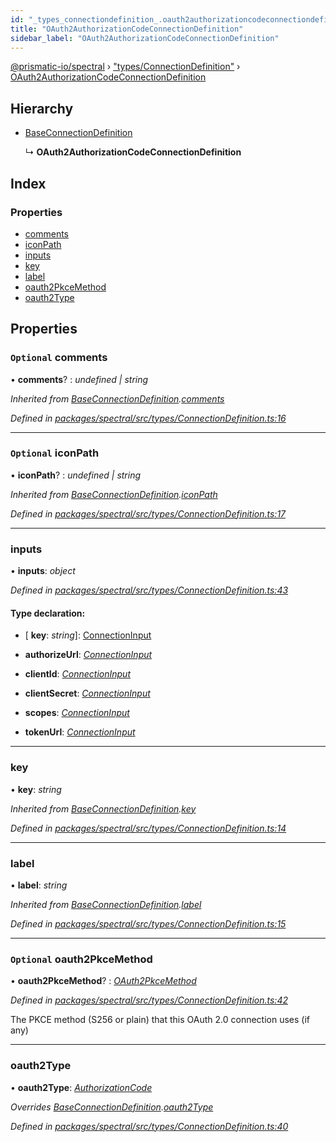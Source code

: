 ```yaml
---
id: "_types_connectiondefinition_.oauth2authorizationcodeconnectiondefinition"
title: "OAuth2AuthorizationCodeConnectionDefinition"
sidebar_label: "OAuth2AuthorizationCodeConnectionDefinition"
---
```


[@prismatic-io/spectral](../index.md) › ["types/ConnectionDefinition"](../modules/_types_connectiondefinition_.md) › [OAuth2AuthorizationCodeConnectionDefinition](_types_connectiondefinition_.oauth2authorizationcodeconnectiondefinition.md)

## Hierarchy

* [BaseConnectionDefinition](_types_connectiondefinition_.baseconnectiondefinition.md)

  ↳ **OAuth2AuthorizationCodeConnectionDefinition**

## Index

### Properties

* [comments](_types_connectiondefinition_.oauth2authorizationcodeconnectiondefinition.md#optional-comments)
* [iconPath](_types_connectiondefinition_.oauth2authorizationcodeconnectiondefinition.md#optional-iconpath)
* [inputs](_types_connectiondefinition_.oauth2authorizationcodeconnectiondefinition.md#inputs)
* [key](_types_connectiondefinition_.oauth2authorizationcodeconnectiondefinition.md#key)
* [label](_types_connectiondefinition_.oauth2authorizationcodeconnectiondefinition.md#label)
* [oauth2PkceMethod](_types_connectiondefinition_.oauth2authorizationcodeconnectiondefinition.md#optional-oauth2pkcemethod)
* [oauth2Type](_types_connectiondefinition_.oauth2authorizationcodeconnectiondefinition.md#oauth2type)

## Properties

### `Optional` comments

• **comments**? : *undefined | string*

*Inherited from [BaseConnectionDefinition](_types_connectiondefinition_.baseconnectiondefinition.md).[comments](_types_connectiondefinition_.baseconnectiondefinition.md#optional-comments)*

*Defined in [packages/spectral/src/types/ConnectionDefinition.ts:16](https://github.com/prismatic-io/spectral/blob/v8.1.0/packages/spectral/src/types/ConnectionDefinition.ts#L16)*

___

### `Optional` iconPath

• **iconPath**? : *undefined | string*

*Inherited from [BaseConnectionDefinition](_types_connectiondefinition_.baseconnectiondefinition.md).[iconPath](_types_connectiondefinition_.baseconnectiondefinition.md#optional-iconpath)*

*Defined in [packages/spectral/src/types/ConnectionDefinition.ts:17](https://github.com/prismatic-io/spectral/blob/v8.1.0/packages/spectral/src/types/ConnectionDefinition.ts#L17)*

___

###  inputs

• **inputs**: *object*

*Defined in [packages/spectral/src/types/ConnectionDefinition.ts:43](https://github.com/prismatic-io/spectral/blob/v8.1.0/packages/spectral/src/types/ConnectionDefinition.ts#L43)*

#### Type declaration:

* \[ **key**: *string*\]: [ConnectionInput](../modules/_types_inputs_.md#connectioninput)

* **authorizeUrl**: *[ConnectionInput](../modules/_types_inputs_.md#connectioninput)*

* **clientId**: *[ConnectionInput](../modules/_types_inputs_.md#connectioninput)*

* **clientSecret**: *[ConnectionInput](../modules/_types_inputs_.md#connectioninput)*

* **scopes**: *[ConnectionInput](../modules/_types_inputs_.md#connectioninput)*

* **tokenUrl**: *[ConnectionInput](../modules/_types_inputs_.md#connectioninput)*

___

###  key

• **key**: *string*

*Inherited from [BaseConnectionDefinition](_types_connectiondefinition_.baseconnectiondefinition.md).[key](_types_connectiondefinition_.baseconnectiondefinition.md#key)*

*Defined in [packages/spectral/src/types/ConnectionDefinition.ts:14](https://github.com/prismatic-io/spectral/blob/v8.1.0/packages/spectral/src/types/ConnectionDefinition.ts#L14)*

___

###  label

• **label**: *string*

*Inherited from [BaseConnectionDefinition](_types_connectiondefinition_.baseconnectiondefinition.md).[label](_types_connectiondefinition_.baseconnectiondefinition.md#label)*

*Defined in [packages/spectral/src/types/ConnectionDefinition.ts:15](https://github.com/prismatic-io/spectral/blob/v8.1.0/packages/spectral/src/types/ConnectionDefinition.ts#L15)*

___

### `Optional` oauth2PkceMethod

• **oauth2PkceMethod**? : *[OAuth2PkceMethod](../enums/_types_connectiondefinition_.oauth2pkcemethod.md)*

*Defined in [packages/spectral/src/types/ConnectionDefinition.ts:42](https://github.com/prismatic-io/spectral/blob/v8.1.0/packages/spectral/src/types/ConnectionDefinition.ts#L42)*

The PKCE method (S256 or plain) that this OAuth 2.0 connection uses (if any)

___

###  oauth2Type

• **oauth2Type**: *[AuthorizationCode](../enums/_types_connectiondefinition_.oauth2type.md#authorizationcode)*

*Overrides [BaseConnectionDefinition](_types_connectiondefinition_.baseconnectiondefinition.md).[oauth2Type](_types_connectiondefinition_.baseconnectiondefinition.md#optional-oauth2type)*

*Defined in [packages/spectral/src/types/ConnectionDefinition.ts:40](https://github.com/prismatic-io/spectral/blob/v8.1.0/packages/spectral/src/types/ConnectionDefinition.ts#L40)*
